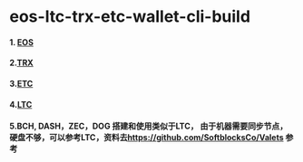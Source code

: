 # eos-ltc-trx-etc-wallet-cli-build
#### 1. [EOS](EOScli/EOSComandLine.md)

#### 2.[TRX](TRXcli/TRXCli搭建.md)

#### 3.[ETC](ETCcli/LTC钱包搭建.md)

#### 4.[LTC](LTCcli/parity-ethereumbuild.md)

#### 5.BCH, DASH，ZEC，DOG 搭建和使用类似于LTC， 由于机器需要同步节点，硬盘不够，可以参考LTC，资料去<https://github.com/SoftblocksCo/Valets> 参考









